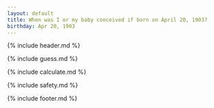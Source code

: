 ```yaml
---
layout: default
title: When was I or my baby conceived if born on April 20, 1903?
birthday: Apr 20, 1903
---
```


{% include header.md %}

{% include guess.md %}

{% include calculate.md %}

{% include safety.md %}

{% include footer.md %}



